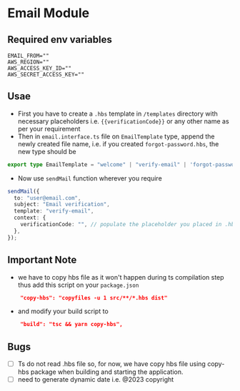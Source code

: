 # Email Module

## Required env variables

```
EMAIL_FROM=""
AWS_REGION=""
AWS_ACCESS_KEY_ID=""
AWS_SECRET_ACCESS_KEY=""
```

## Usae

- First you have to create a `.hbs` template in `/templates` directory with necessary placeholders i.e. `{{verificationCode}}` or any other name as per your requirement
- Then in `email.interface.ts` file on `EmailTemplate` type, append the newly created file name, i.e. if you created `forgot-password.hbs`, the new type should be 

```ts
export type EmailTemplate = "welcome" | "verify-email" | 'forgot-password';
```

- Now use `sendMail` function wherever you require

```ts
sendMail({
  to: "user@email.com",
  subject: "Email verification",
  template: "verify-email",
  context: {
    verificationCode: "", // populate the placeholder you placed in .hbs file
  },
});
```

## Important Note
- we have to copy hbs file as it won't happen during ts compilation step thus add this script on your `package.json`

```json
    "copy-hbs": "copyfiles -u 1 src/**/*.hbs dist"
```

- and modify your build script to

```json
    "build": "tsc && yarn copy-hbs",
```


## Bugs
- [ ] Ts do not read .hbs file so, for now, we have copy hbs file using copy-hbs package when building and starting the application. 
- [ ] need to generate dynamic date i.e. @2023 copyright  

